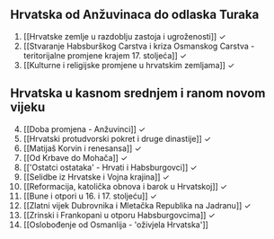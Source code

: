 ## Hrvatska od Anžuvinaca do odlaska Turaka
1. [[Hrvatske zemlje u razdoblju zastoja i ugroženosti]] ✓
2. [[Stvaranje Habsburškog Carstva i kriza Osmanskog Carstva - teritorijalne promjene krajem 17. stoljeća]] ✓
3. [[Kulturne i religijske promjene u hrvatskim zemljama]] ✓
## Hrvatska u kasnom srednjem i ranom novom vijeku
4. [[Doba promjena - Anžuvinci]] ✓
5. [[Hrvatski protudvorski pokret i druge dinastije]] ✓
6. [[Matijaš Korvin i renesansa]] ✓
7. [[Od Krbave do Mohača]] ✓
8. [['Ostatci ostataka' - Hrvati i Habsburgovci]] ✓
9. [[Selidbe iz Hrvatske i Vojna krajina]] ✓
10. [[Reformacija, katolička obnova i barok u Hrvatskoj]] ✓
11. [[Bune i otpori u 16. i 17. stoljeću]] ✓
12. [[Zlatni vijek Dubrovnika i Mletačka Republika na Jadranu]] ✓
13. [[Zrinski i Frankopani u otporu Habsburgovcima]] ✓
14. [[Oslobođenje od Osmanlija - 'oživjela Hrvatska']]

